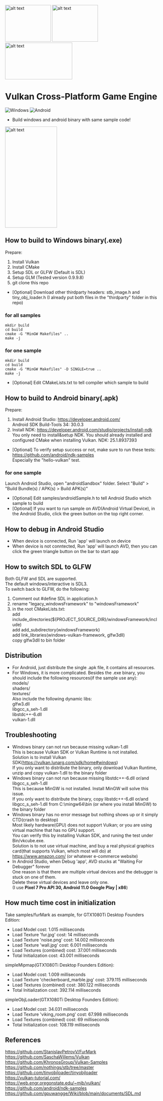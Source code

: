 <p float="left">
  <img src="https://github.com/gpuwangge/VulkanPlatform/blob/main/images/vulkanLogo.png" alt="alt text" width="150" height="120">  
  <img src="https://github.com/gpuwangge/VulkanPlatform/blob/main/images/windowsLogo.png" alt="alt text" width="150" height="120">  
  <img src="https://github.com/gpuwangge/VulkanPlatform/blob/main/images/androidLogo.png" alt="alt text" width="220" height="120">  
</p>


# Vulkan Cross-Platform Game Engine
![Windows](https://img.shields.io/badge/Windows-passing-brightgreen)
![Android](https://img.shields.io/badge/Android-passing-brightgreen)
- Build windows and android binary with same sample code!

<img src="https://github.com/gpuwangge/VulkanPlatform/blob/main/images/shadowMapAVDDemo.png" alt="alt text" width="170" height="330">  

## How to build to Windows binary(.exe)
Prepare:  
1. Install Vulkan  
1. Install CMake  
1. Setup SDL or GLFW (Default is SDL)   
1. Setup GLM (Tested version 0.9.9.8)
1. git clone this repo 
- [Optional] Download other thirdparty headers: stb_image.h and tiny_obj_loader.h (I already put both files in the "thirdparty" folder in this repo)  
### for all samples
```
mkdir build  
cd build  
cmake -G "MinGW Makefiles" ..   
make -j  
```

### for one sample  
```
mkdir build  
cd build  
cmake -G "MinGW Makefiles" -D SINGLE=true ..  
make -j
```
- [Optional] Edit CMakeLists.txt to tell compiler which sample to build   

## How to build to Android binary(.apk)
Prepare:  
1. Install Android Studio: https://developer.android.com/   
Android SDK Build-Tools 34: 30.0.3  
2. Install NDK: https://developer.android.com/studio/projects/install-ndk  
   You only need to install&setup NDK. You should already installed and configured CMake when installing Vulkan. 
NDK: 25.1.8937393  
- [Optional] To verify setup success or not, make sure to run these tests: https://github.com/android/ndk-samples  
   Especially the "hello-vulkan" test.  
### for one sample    
Launch Android Studio, open "androidSandbox" folder.   Select "Build" > "Build Bundle(s) / APK(s) > Build APK(s)"  
- [Optional] Edit samples/androidSample.h to tell Android Studio which sample to build  
- [Optional] If you want to run sample on AVD(Android Virtual Device), in the Android Studio, click the green button on the top right corner.  

## How to debug in Android Studio
- When device is connected, Run 'app' will launch on device  
- When device is not conntected, Run 'app' will launch AVD, then you can click the green triangle button on the bar to start app  

## How to switch SDL to GLFW
Both GLFW and SDL are supported.  
The default windows/interactive is SDL3.  
To switch back to GLFW, do the following:  
1. Comment out #define SDL in application.h  
2. rename "legacy_windowsFramework" to "windowsFramework"  
3. in the root CMakeLists.txt:  
add include_directories(${PROJECT_SOURCE_DIR}/windowsFramework/include)  
add add_subdirectory(windowsFramework)  
add link_libraries(windows-vulkan-framework, glfw3dll)  
copy glfw3dll to bin folder  

## Distribution
- For Android, just distribute the single .apk file, it contains all resources.  
- For Windows, it is more complicated. Besides the .exe binary, you should include the following resources(if the sample use any):  
models/  
shaders/  
textures/  
Also include the following dynamic libs:  
glfw3.dll  
libgcc_s_seh-1.dll  
libstdc++-6.dll  
vulkan-1.dll  

## Troubleshooting
- Windows binary can not run because missing vulkan-1.dll  
This is because Vulkan SDK or Vulkan Runtime is not installed.  
Solution is to install Vulkan SDK(https://vulkan.lunarg.com/sdk/home#windows)  
If you only want to distribute the binary, only download Vulkan Runtime, unzip and copy vulkan-1.dll to the binary folder  
- Windows binary can not run because missing libstdc++-6.dll or/and libgcc_s_seh-1.dll  
This is because MinGW is not installed. Install MinGW will solve this issue.  
If you only want to distribute the binary, copy libstdc++-6.dll or/and libgcc_s_seh-1.dll from C:\mingw64\bin (or where you install MinGW) to the binary folder  
- Windows binary has no error message but nothing shows up or it simply CTD(crash to desktop)  
Most likely hardware(GPU) does not support Vulkan; or you are using virtual machine that has no GPU support.  
You can verify this by installing Vulkan SDK, and runing the test under Bin/vkcube.exe.  
Solution is to not use virtual machine, and buy a real physical graphics card(that supports Vulkan, which most will do) at https://www.amazon.com/ (or whatever e-commerce website)  
- In Android Studio, when Debug 'app', AVD stucks at "Waiting For Debugger" forever  
One reason is that there are multiple virtual devices and the debugger is stuck on one of them.   
Delete these virtual devices and leave only one.  
(I use **Pixel 7 Pro API 30, Android 11.0 Google Play | x86**)  

## How much time cost in initialization
Take samples/furMark as example, for GTX1080Ti Desktop Founders Edition:  
- Load Model cost: 1.015 milliseconds  
- Load Texture 'fur.jpg' cost: 14 milliseconds  
- Load Texture 'noise.png' cost: 14.002 milliseconds  
- Load Texture 'wall.jpg' cost: 6.001 milliseconds  
- Load Textures (combined) cost: 37.001 milliseconds  
- Total Initialization cost: 43.001 milliseconds  

simpleMipmap(GTX1080Ti Desktop Founders Edition):  
- Load Model cost: 1.009 milliseconds  
- Load Texture 'checkerboard_marble.jpg' cost: 379.115 milliseconds  
- Load Textures (combined) cost: 380.122 milliseconds  
- Total Initialization cost: 392.114 milliseconds  

simpleObjLoader(GTX1080Ti Desktop Founders Edition):  
- Load Model cost: 34.031 milliseconds  
- Load Texture 'viking_room.png' cost: 67.998 milliseconds  
- Load Textures (combined) cost: 69 milliseconds  
- Total Initialization cost: 108.119 milliseconds  

## References
https://github.com/StanislavPetrovV/FurMark  
https://github.com/SaschaWillems/Vulkan  
https://github.com/KhronosGroup/Vulkan-Samples  
https://github.com/nothings/stb/tree/master  
https://github.com/tinyobjloader/tinyobjloader  
https://vulkan-tutorial.com/  
https://web.engr.oregonstate.edu/~mjb/vulkan/  
https://github.com/android/ndk-samples  
https://github.com/gpuwangge/Wiki/blob/main/documents/SDL.md  
